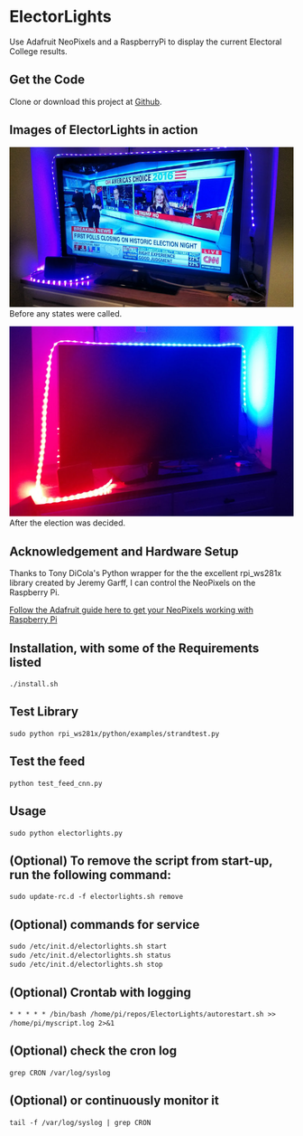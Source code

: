 ElectorLights
=============

Use Adafruit NeoPixels and a RaspberryPi to display the current Electoral College results.

## Get the Code

Clone or download this project at [Github](https://github.com/davidbradway/ElectorLights).

## Images of ElectorLights in action

![Before](Before.jpg "Before")<br> Before any states were called.

![After](After.jpg "After")<br> After the election was decided.

## Acknowledgement and Hardware Setup

Thanks to Tony DiCola's Python wrapper for the the excellent rpi_ws281x library created by Jeremy Garff, I can control the NeoPixels on the Raspberry Pi.

[Follow the Adafruit guide here to get your NeoPixels working with Raspberry Pi](https://learn.adafruit.com/neopixels-on-raspberry-pi/overview)

## Installation, with some of the Requirements listed
    ./install.sh

## Test Library
    sudo python rpi_ws281x/python/examples/strandtest.py

## Test the feed
    python test_feed_cnn.py

## Usage
    sudo python electorlights.py

## (Optional) To remove the script from start-up, run the following command:
    sudo update-rc.d -f electorlights.sh remove

## (Optional) commands for service
    sudo /etc/init.d/electorlights.sh start
    sudo /etc/init.d/electorlights.sh status
    sudo /etc/init.d/electorlights.sh stop

## (Optional) Crontab with logging
    * * * * * /bin/bash /home/pi/repos/ElectorLights/autorestart.sh >> /home/pi/myscript.log 2>&1

## (Optional) check the cron log
    grep CRON /var/log/syslog

## (Optional) or continuously monitor it
    tail -f /var/log/syslog | grep CRON
